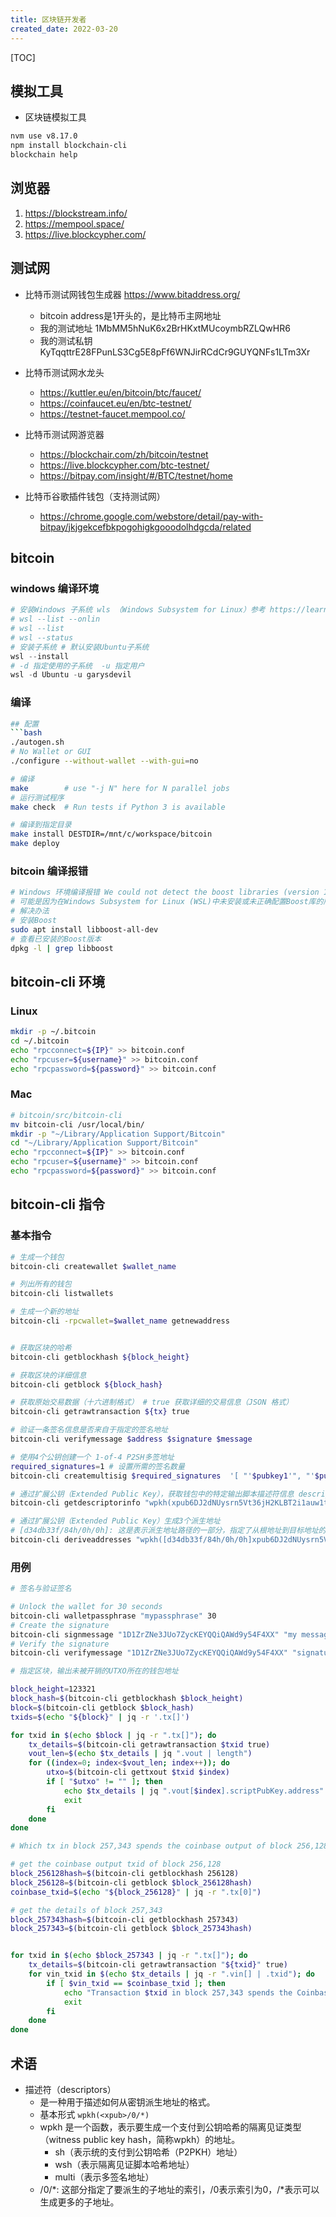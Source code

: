 ```yaml
---
title: 区块链开发者
created_date: 2022-03-20
---
```


[TOC]

## 模拟工具

- 区块链模拟工具

```bash
nvm use v8.17.0
npm install blockchain-cli
blockchain help
```

## 浏览器

1. https://blockstream.info/
2. https://mempool.space/
3. https://live.blockcypher.com/

## 测试网

- 比特币测试网钱包生成器 https://www.bitaddress.org/

  - bitcoin address是1开头的，是比特币主网地址
  - 我的测试地址 1MbMM5hNuK6x2BrHKxtMUcoymbRZLQwHR6
  - 我的测试私钥 KyTqqttrE28FPunLS3Cg5E8pFf6WNJirRCdCr9GUYQNFs1LTm3Xr

- 比特币测试网水龙头

  - https://kuttler.eu/en/bitcoin/btc/faucet/
  - https://coinfaucet.eu/en/btc-testnet/
  - https://testnet-faucet.mempool.co/

- 比特币测试网游览器

  - https://blockchair.com/zh/bitcoin/testnet
  - https://live.blockcypher.com/btc-testnet/
  - https://bitpay.com/insight/#/BTC/testnet/home

- 比特币谷歌插件钱包（支持测试网）

  - https://chrome.google.com/webstore/detail/pay-with-bitpay/jkjgekcefbkpogohigkgooodolhdgcda/related

## bitcoin

### windows 编译环境

```powershell
# 安装Windows 子系统 wls （Windows Subsystem for Linux）参考 https://learn.microsoft.com/en-us/windows/wsl/basic-commands#install
# wsl --list --onlin
# wsl --list 
# wsl --status
# 安装子系统 # 默认安装Ubuntu子系统
wsl --install
# -d 指定使用的子系统  -u 指定用户
wsl -d Ubuntu -u garysdevil
```

### 编译

````bash
## 配置
```bash
./autogen.sh
# No Wallet or GUI
./configure --without-wallet --with-gui=no

# 编译
make        # use "-j N" here for N parallel jobs
# 运行测试程序
make check  # Run tests if Python 3 is available
````

```bash
# 编译到指定目录
make install DESTDIR=/mnt/c/workspace/bitcoin
make deploy
```

### bitcoin 编译报错

```bash
# Windows 环境编译报错 We could not detect the boost libraries (version 1.73.0 or higher)
# 可能是因为在Windows Subsystem for Linux (WSL)中未安装或未正确配置Boost库的版本
# 解决办法
# 安装Boost
sudo apt install libboost-all-dev
# 查看已安装的Boost版本
dpkg -l | grep libboost
```

## bitcoin-cli 环境

### Linux

```bash
mkdir -p ~/.bitcoin
cd ~/.bitcoin
echo "rpcconnect=${IP}" >> bitcoin.conf
echo "rpcuser=${username}" >> bitcoin.conf
echo "rpcpassword=${password}" >> bitcoin.conf
```

### Mac

```bash
# bitcoin/src/bitcoin-cli
mv bitcoin-cli /usr/local/bin/
mkdir -p "~/Library/Application Support/Bitcoin"
cd "~/Library/Application Support/Bitcoin"
echo "rpcconnect=${IP}" >> bitcoin.conf
echo "rpcuser=${username}" >> bitcoin.conf
echo "rpcpassword=${password}" >> bitcoin.conf
```

## bitcoin-cli 指令

### 基本指令

```bash
# 生成一个钱包
bitcoin-cli createwallet $wallet_name

# 列出所有的钱包
bitcoin-cli listwallets

# 生成一个新的地址
bitcoin-cli -rpcwallet=$wallet_name getnewaddress


# 获取区块的哈希
bitcoin-cli getblockhash ${block_height}

# 获取区块的详细信息
bitcoin-cli getblock ${block_hash}

# 获取原始交易数据（十六进制格式） # true 获取详细的交易信息（JSON 格式）
bitcoin-cli getrawtransaction ${tx} true

# 验证一条签名信息是否来自于指定的签名地址
bitcoin-cli verifymessage $address $signature $message

# 使用4个公钥创建一个 1-of-4 P2SH多签地址
required_signatures=1 # 设置所需的签名数量
bitcoin-cli createmultisig $required_signatures  '[ "'$pubkey1'", "'$pubkey2'", "'$pubkey3'", "'$pubkey4'" ]'

# 通过扩展公钥（Extended Public Key），获取钱包中的特定输出脚本描述符信息 descriptor
bitcoin-cli getdescriptorinfo "wpkh(xpub6DJ2dNUysrn5Vt36jH2KLBT2i1auw1tTSSomg8PhqNiUtx8QX2SvC9nrHu81fT41fvDUnhMjEzQgXnQjKEu3oaqMSzhSrHMxyyoEAmUHQbY)"

# 通过扩展公钥（Extended Public Key）生成3个派生地址
# [d34db33f/84h/0h/0h]: 这是表示派生地址路径的一部分，指定了从根地址到目标地址的路径。d34db33f可能是一个硬件钱包或其他系统的标识符，84h表示目标地址的路径中使用的币种是Bitcoin（BTC），0h/0h表示BIP32路径的深度。
bitcoin-cli deriveaddresses "wpkh([d34db33f/84h/0h/0h]xpub6DJ2dNUysrn5Vt36jH2KLBT2i1auw1tTSSomg8PhqNiUtx8QX2SvC9nrHu81fT41fvDUnhMjEzQgXnQjKEu3oaqMSzhSrHMxyyoEAmUHQbY/0/*)#cjjspncu" "[0,2]"


```

### 用例

```bash
# 签名与验证签名

# Unlock the wallet for 30 seconds
bitcoin-cli walletpassphrase "mypassphrase" 30
# Create the signature
bitcoin-cli signmessage "1D1ZrZNe3JUo7ZycKEYQQiQAWd9y54F4XX" "my message"
# Verify the signature
bitcoin-cli verifymessage "1D1ZrZNe3JUo7ZycKEYQQiQAWd9y54F4XX" "signature" "my message"
```

```bash
# 指定区块，输出未被开销的UTXO所在的钱包地址

block_height=123321
block_hash=$(bitcoin-cli getblockhash $block_height)
block=$(bitcoin-cli getblock $block_hash)
txids=$(echo "${block}" | jq -r '.tx[]')

for txid in $(echo $block | jq -r ".tx[]"); do
    tx_details=$(bitcoin-cli getrawtransaction $txid true)
    vout_len=$(echo $tx_details | jq ".vout | length")
    for ((index=0; index<$vout_len; index++)); do
        utxo=$(bitcoin-cli gettxout $txid $index)
        if [ "$utxo" != "" ]; then
            echo $tx_details | jq ".vout[$index].scriptPubKey.address"
            exit
        fi
    done
done
```

```bash
# Which tx in block 257,343 spends the coinbase output of block 256,128?

# get the coinbase output txid of block 256,128
block_256128hash=$(bitcoin-cli getblockhash 256128)
block_256128=$(bitcoin-cli getblock $block_256128hash)
coinbase_txid=$(echo "${block_256128}" | jq -r ".tx[0]")

# get the details of block 257,343 
block_257343hash=$(bitcoin-cli getblockhash 257343)
block_257343=$(bitcoin-cli getblock $block_257343hash)


for txid in $(echo $block_257343 | jq -r ".tx[]"); do
    tx_details=$(bitcoin-cli getrawtransaction "${txid}" true)
    for vin_txid in $(echo $tx_details | jq -r ".vin[] | .txid"); do
        if [ $vin_txid == $coinbase_txid ]; then
            echo "Transaction $txid in block 257,343 spends the Coinbase output of block 256,128."
            exit
        fi
    done
done
```

## 术语

- 描述符（descriptors）
  - 是一种用于描述如何从密钥派生地址的格式。
  - 基本形式 `wpkh(<xpub>/0/*)`
  - wpkh 是一个函数，表示要生成一个支付到公钥哈希的隔离见证类型（witness public key hash，简称wpkh）的地址。
    - sh（表示统的支付到公钥哈希（P2PKH）地址）
    - wsh（表示隔离见证脚本哈希地址）
    - multi（表示多签名地址）
  - /0/\*: 这部分指定了要派生的子地址的索引，/0表示索引为0，/\*表示可以生成更多的子地址。
